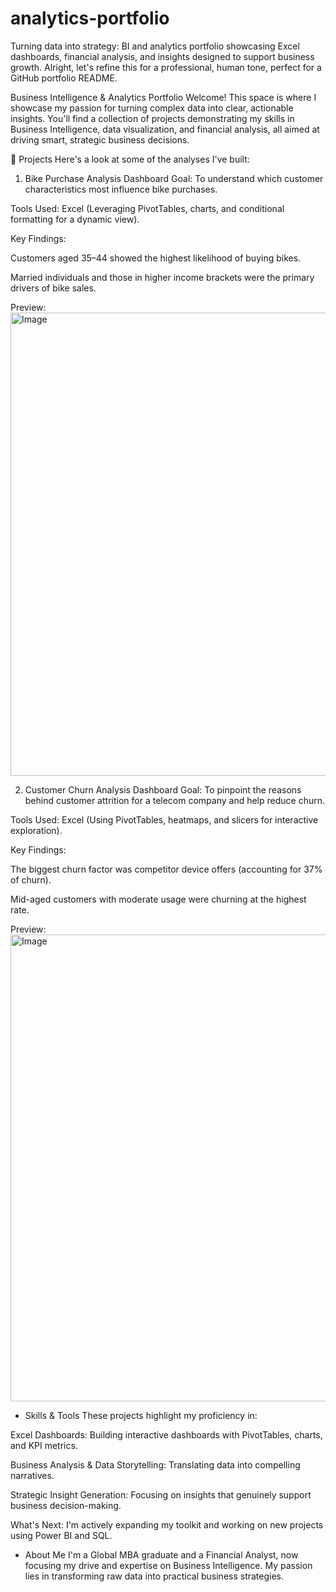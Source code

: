 # analytics-portfolio
Turning data into strategy: BI and analytics portfolio showcasing Excel dashboards, financial analysis, and insights designed to support business growth.
Alright, let's refine this for a professional, human tone, perfect for a GitHub portfolio README.

Business Intelligence & Analytics Portfolio
Welcome! This space is where I showcase my passion for turning complex data into clear, actionable insights. You'll find a collection of projects demonstrating my skills in Business Intelligence, data visualization, and financial analysis, all aimed at driving smart, strategic business decisions.

📂 Projects
Here's a look at some of the analyses I've built:

1. Bike Purchase Analysis Dashboard
Goal: To understand which customer characteristics most influence bike purchases.

Tools Used: Excel (Leveraging PivotTables, charts, and conditional formatting for a dynamic view).

Key Findings:

Customers aged 35–44 showed the highest likelihood of buying bikes.

Married individuals and those in higher income brackets were the primary drivers of bike sales.

Preview:
<img width="1763" height="741" alt="Image" src="https://github.com/user-attachments/assets/17b72cbd-e481-4499-82a5-bf35f6726de1" />

2. Customer Churn Analysis Dashboard
Goal: To pinpoint the reasons behind customer attrition for a telecom company and help reduce churn.

Tools Used: Excel (Using PivotTables, heatmaps, and slicers for interactive exploration).

Key Findings:

The biggest churn factor was competitor device offers (accounting for 37% of churn).

Mid-aged customers with moderate usage were churning at the highest rate.

Preview:
<img width="1523" height="747" alt="Image" src="https://github.com/user-attachments/assets/20270e1b-d52f-41f6-998b-b6c34a6192f7" />


- Skills & Tools
These projects highlight my proficiency in:

Excel Dashboards: Building interactive dashboards with PivotTables, charts, and KPI metrics.

Business Analysis & Data Storytelling: Translating data into compelling narratives.

Strategic Insight Generation: Focusing on insights that genuinely support business decision-making.

What's Next: I'm actively expanding my toolkit and working on new projects using Power BI and SQL.

- About Me
I'm a Global MBA graduate and a Financial Analyst, now focusing my drive and expertise on Business Intelligence. My passion lies in transforming raw data into practical business strategies.
